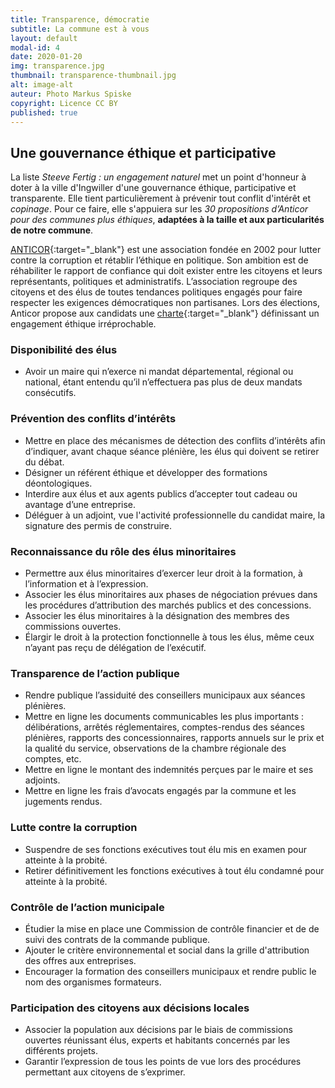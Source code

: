 ```yaml
---
title: Transparence, démocratie
subtitle: La commune est à vous
layout: default
modal-id: 4
date: 2020-01-20
img: transparence.jpg
thumbnail: transparence-thumbnail.jpg
alt: image-alt
auteur: Photo Markus Spiske
copyright: Licence CC BY
published: true
---
```


## Une gouvernance éthique et participative ##
La liste *Steeve Fertig : un engagement naturel* met un point d'honneur à doter à la ville d'Ingwiller d'une gouvernance éthique, participative et transparente. Elle tient particulièrement à prévenir tout conflit d'intérêt et *copinage*. Pour ce faire, elle s'appuiera sur les *30 propositions d’Anticor pour des communes plus éthiques*, **adaptées à la taille et aux particularités de notre commune**.

[ANTICOR](https://www.anticor.org/){:target="_blank"} est une association fondée en 2002 pour lutter contre la corruption et rétablir l’éthique en politique. Son ambition est de réhabiliter le rapport de confiance qui doit exister entre les citoyens et leurs représentants, politiques et administratifs.
L’association regroupe des citoyens et des élus de toutes tendances politiques engagés pour faire respecter les exigences démocratiques non partisanes. Lors des élections, Anticor propose aux candidats une [charte]( https://www.anticor.org/2019/10/22/les-30-propositions-danticor-pour-des-communes-plus-ethiques/){:target="_blank"} définissant un engagement éthique irréprochable.


### Disponibilité des élus ###

* Avoir un maire qui n’exerce ni mandat départemental, régional ou national, étant entendu qu’il n’effectuera pas plus de deux mandats consécutifs.

### Prévention des conflits d’intérêts ###

* Mettre en place des mécanismes de détection des conflits d’intérêts afin d’indiquer, avant chaque séance plénière, les élus qui doivent se retirer du débat.
* Désigner un référent éthique et développer des formations déontologiques.
* Interdire aux élus et aux agents publics d’accepter tout cadeau ou avantage d’une entreprise.
* Déléguer à un adjoint, vue l'activité professionnelle du candidat maire, la signature des permis de construire.

### Reconnaissance du rôle des élus minoritaires ###

* Permettre aux élus minoritaires d’exercer leur droit à la formation, à l’information et à l’expression.
* Associer les élus minoritaires aux phases de négociation prévues dans les procédures d’attribution des marchés publics et des concessions.
* Associer les élus minoritaires à la désignation des membres des commissions ouvertes.
* Élargir le droit à la protection fonctionnelle à tous les élus, même ceux n’ayant pas reçu de délégation de l’exécutif.

### Transparence de l’action publique ###

* Rendre publique l’assiduité des conseillers municipaux aux séances plénières.
* Mettre en ligne les documents communicables les plus importants : délibérations, arrêtés réglementaires, comptes-rendus des séances plénières, rapports des concessionnaires, rapports annuels sur le prix et la qualité du service, observations de la chambre régionale des comptes, etc.
* Mettre en ligne le montant des indemnités perçues par le maire et ses adjoints.
* Mettre en ligne les frais d’avocats engagés par la commune et les jugements rendus.

### Lutte contre la corruption ###

* Suspendre de ses fonctions exécutives tout élu mis en examen pour atteinte à la probité.
* Retirer définitivement les fonctions exécutives à tout élu condamné pour atteinte à la probité.

### Contrôle de l’action municipale ###

* Étudier la mise en place une Commission de contrôle financier et de de suivi des contrats de la commande publique.
* Ajouter le critère environnemental et social dans la grille d'attribution des offres aux entreprises.
* Encourager la formation des conseillers municipaux et rendre public le nom des organismes formateurs.

### Participation des citoyens aux décisions locales ###
* Associer la population aux décisions par le biais de commissions ouvertes réunissant élus, experts et habitants concernés par les différents projets.
* Garantir l’expression de tous les points de vue lors des procédures permettant aux citoyens de s’exprimer.